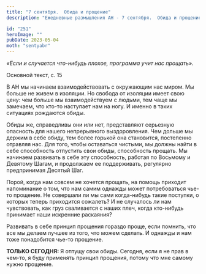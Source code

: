 ```yaml
---
title: "7 сентября.  Обида и прощение"
description: "Ежедневные размышления АН - 7 сентября.  Обида и прощение"

id: "251"
heroImage: ""
pubDate: 2023-05-04
moth: "sentyabr"
---
```


_«Если и случается что-нибудь плохое, программа учит нас прощать»._

Основной текст, с. 15

В АН мы начинаем взаимодействовать с окружающим нас миром. Мы больше не живем
в изоляции. Но свобода от изоляции имеет свою цену: чем больше мы
взаимодействуем с людьми, тем чаще мы замечаем, что кто-то наступает нам на
ногу. И именно в таких ситуациях рождаются обиды.

Обиды же, справедливы они или нет, представляют серьезную опасность для нашего
непрерывного выздоровления. Чем дольше мы держим в себе обиду, тем более
горькой она становится, постепенно отравляя нас. Для того, чтобы оставаться
чистыми, мы должны найти в себе способность отпустить свои обиды, способность
прощать. Мы начинаем развивать в себе эту способность, работая по Восьмому и
Девятому Шагам, и продолжаем ее поддерживать, регулярно предпринимая Десятый
Шаг.

Порой, когда нам совсем не хочется прощать, на помощь приходит напоминание о
том, что нам самим однажды может потребоваться чье-то прощение. Не совершали
ли мы сами когда-нибудь такие поступки, о которых теперь приходится сожалеть?
И не случалось ли нам чувствовать, как груз сваливается с наших плеч, когда
кто-нибудь принимает наши искренние раскаяния?

Развивать в себе принцип прощения гораздо проще, если помнить, что все мы
делаем лучшее из того, что можем сделать. И однажды и нам тоже понадобится
чье-то прощение.

**ТОЛЬКО СЕГОДНЯ:** Я отпущу свои обиды. Сегодня, если я не прав в чем-то, я
буду применять принцип прощения, потому что мне самому нужно прощение.
